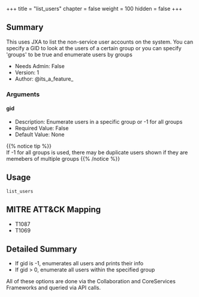+++
title = "list_users"
chapter = false
weight = 100
hidden = false
+++

## Summary

This uses JXA to list the non-service user accounts on the system. You can specify a GID to look at the users of a certain group or you can specify 'groups' to be true and enumerate users by groups 
- Needs Admin: False  
- Version: 1  
- Author: @its_a_feature_  

### Arguments

#### gid

- Description:  Enumerate users in a specific group or -1 for all groups
- Required Value: False  
- Default Value: None 

{{% notice tip %}}   
If -1 for all groups is used, there may be duplicate users shown if they are memebers of multiple groups
{{% /notice %}} 

## Usage

```
list_users
```

## MITRE ATT&CK Mapping

- T1087  
- T1069  
## Detailed Summary

- If gid is -1, enumerates all users and prints their info
- If gid > 0, enumerate all users within the specified group 

All of these options are done via the Collaboration and CoreServices Frameworks and queried via API calls.
